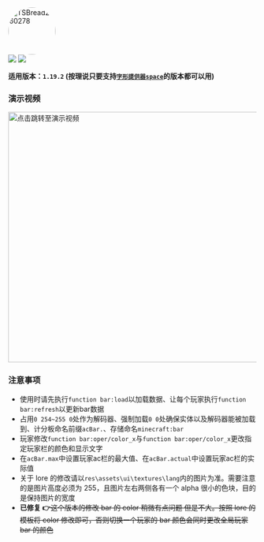 <div>
<img src="https://i2.hdslb.com/bfs/face/0b38f98c687ba8220860cc675cdbcbd05599a56e.jpg" style="border-radius:80% 80% 80% 80%;" title="TSBread2960278" width=96px></img>
<br>
<img src="https://img.shields.io/github/watchers/TSBread/acBar?style=plastic"></img>
<img src="https://img.shields.io/github/stars/TSBread/acBar?style=plastic"></img>

**适用版本：`1.19.2` (按理说只要支持[`字形提供器space`](https://www.bilibili.com/read/cv15732133 "ctrl+f搜索:字形提供器space")的版本都可以用)**

### 演示视频

<a href="https://www.bilibili.com/video/BV1GT411P72M"><img src="http://i0.hdslb.com/bfs/archive/ea995f56ad67883862f74d3460e2b85adfbc8d09.jpg" width="508" title="点击跳转至演示视频"></a>

### 注意事项

- 使用时请先执行`function bar:load`以加载数据、让每个玩家执行`function bar:refresh`以更新bar数据
- 占用`0 254~255 0`处作为解码器、强制加载`0 0`处确保实体以及解码器能被加载到、计分板命名前缀`acBar.`、存储命名`minecraft:bar`
- 玩家修改`function bar:oper/color_x`与`function bar:oper/color_x`更改指定玩家栏的颜色和显示文字
- 在`acBar.max`中设置玩家ac栏的最大值、在`acBar.actual`中设置玩家ac栏的实际值
- 关于 lore 的修改请以`res\assets\ui\textures\lang`内的图片为准。需要注意的是图片高度必须为 255，且图片左右两侧各有一个 alpha 很小的色块，目的是保持图片的宽度
- **已修复 👉**~~这个版本的修改 bar 的 color 稍微有点问题 但是不大。按照 lore 的模板将 color 修改即可，否则切换一个玩家的 bar 颜色会同时更改全局玩家 bar 的颜色~~

